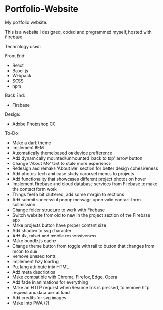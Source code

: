 # Portfolio-Website
My portfolio website.

This is a website I designed, coded and programmed myself, hosted with Firebase.

Technology used:

  Front End:
   - React
   - Babel.js
   - Webpack
   - SCSS
   - npm

  Back End:
   - Firebase

  Design:
   - Adobe Photoshop CC







































To-Do:
  - Make a dark theme
  - Implement BEM
  - Automatically theme based on device prefference
  - Add dynamically mounted/unmounted 'back to top' arrow button
  - Change 'About Me' text to state more experience
  - Redesign and remake 'About Me' section for better design cohesiveness
  - Add photos, tech and case study carousel menus to projects
  - Add functionality that showcases different project photos on hover
  - Implement Firebase and cloud database services from Firebase to make the contact form work
  - Things feel a bit cluttered, add some margin to sections
  - Add submit successful popup message upon valid contact form submission
  - Change folder structure to work with Firebase
  - Switch website from old to new in the project section of the Firebase app
  - Make projects button have proper content size
  - Add shadow to svg character
  - Add 4k, tablet and mobile responsiveness
  - Make bundle.js cache
  - Change theme button from toggle with rail to button that changes from moon to sun
  - Remove unused fonts
  - Implement lazy loading
  - Put lang attribute into HTML
  - Add meta description
  - Make compatible with Chrome, Firefox, Edge, Opera
  - Add fade in animations for everything
  - Make an HTTP request when Resume link is pressed, to remove http request and data use at load
  - Add credits for svg images
  - Make into PWA (?)